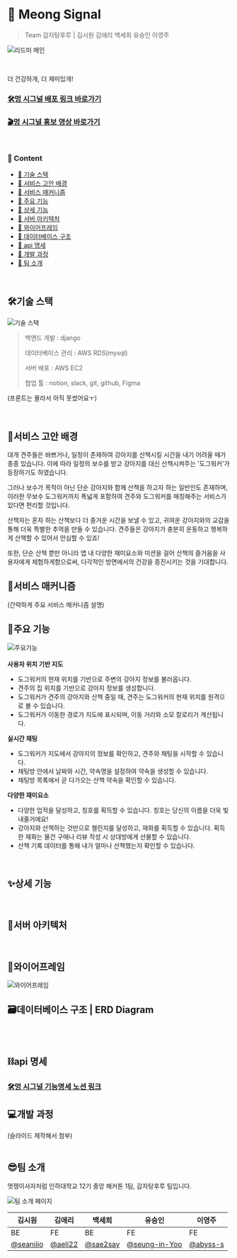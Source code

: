 # 🐶 Meong Signal

> Team 감자탕후루 |
> 김시원 김애리 백세희 유승인 이영주

![리드미 메인](meong_signal/static/readme/2.png)

<br>

더 건강하개, 더 재미있개! 
### [🛠️멍 시그널 배포 링크 바로가기](https://meong-signal.o-r.kr)
### [🎬멍 시그널 홍보 영상 바로가기](https://youtu.be/h0KIWaUEIgQ?si=co_bW1BQYAooSH2E)
<br>

### 📂 Content
- [🔎 기술 스택](#기술-스택)
- [🔎 서비스 고안 배경](#서비스-고안-배경)
- [🔎 서비스 매커니즘](#서비스-매커니즘)
- [🔎 주요 기능](#주요-기능)
- [🔎 상세 기능](#상세-기능)
- [🔎 서버 아키텍처](#서버-아키텍처)
- [🔎 와이어프레임](#와이어프레임)
- [🔎 데이터베이스 구조](#데이터베이스-구조--erd-diagram)
- [🔎 api 명세](#api-명세)
- [🔎 개발 과정](#개발-과정)
- [🔎 팀 소개](#팀-소개)

<br>

## 🛠️기술 스택
![기술 스택](meong_signal/static/readme/3.png)
<br>
> 백엔드 개발 : django
>
> 데이터베이스 관리 : AWS RDS(mysql)
> 
> 서버 배포 : AWS EC2
> 
> 협업 툴 : notion, slack, git, github, Figma

(프론트는 몰라서 아직 못썼어요ㅜ)

<br>

## 🌟서비스 고안 배경

대개 견주들은 바쁘거나, 일정이 존재하여 강아지를 산책시킬 시간을 내기 어려울 때가 종종 있습니다. 
이에 따라 일정의 보수를 받고 강아지를 대신 산책시켜주는 '도그워커'가 등장하기도 하였습니다. 

그러나 보수가 목적이 아닌 단순 강아지와 함께 산책을 하고자 하는 일반인도 존재하며, 이러한 무보수 도그워커까지 폭넓게 포함하여 
견주와 도그워커를 매칭해주는 서비스가 있다면 편리할 것입니다. 

산책자는 혼자 하는 산책보다 더 즐거운 시간을 보낼 수 있고, 귀여운 강아지와의 교감을 통해 더욱 특별한 추억을 만들 수 있습니다. 견주들은 강아지가 충분히 운동하고 행복하게 산책할 수 있어서 안심할 수 있죠! 

또한, 단순 산책 뿐만 아니라 앱 내 다양한 재미요소와 미션을 걸어 산책의 즐거움을 사용자에게 체험하게함으로써, 다각적인 방면에서의 건강을 증진시키는 것을 기대합니다. 
<br>

## 🔗서비스 매커니즘

(간략하게 주요 서비스 매커니즘 설명)
<br>

## 🔔주요 기능
![주요기능](meong_signal/static/readme/6.png)
<br><br>
**사용자 위치 기반 지도**
- 도그워커의 현재 위치를 기반으로 주변의 강아지 정보를 불러옵니다.
- 견주의 집 위치를 기반으로 강아지 정보를 생성합니다.
- 도그워커가 견주의 강아지와 산책 중일 때, 견주는 도그워커의 현재 위치를 원격으로 볼 수 있습니다.
- 도그워커가 이동한 경로가 지도에 표시되며, 이동 거리와 소모 칼로리가 계산됩니다.

**실시간 채팅**
- 도그워커가 지도에서 강아지의 정보를 확인하고, 견주와 채팅을 시작할 수 있습니다.
- 채팅방 안에서 날짜와 시간, 약속명을 설정하여 약속을 생성할 수 있습니다.
- 채팅방 목록에서 곧 다가오는 산책 약속을 확인할 수 있습니다.

 **다양한 재미요소**
 - 다양한 업적을 달성하고, 칭호를 획득할 수 있습니다. 칭호는 당신의 이름을 더욱 빛내줄거에요!
 - 강아지와 산책하는 것만으로 챌린지를 달성하고, 재화를 획득할 수 있습니다. 획득한 재화는 물건 구매나 리뷰 작성 시 상대방에게 선물할 수 있습니다.
 - 산책 기록 데이터를 통해 내가 얼마나 산책했는지 확인할 수 있습니다.
   
<br>

## ✨상세 기능
<br>

## 🧱서버 아키텍처
<br>

## 💎와이어프레임

![와이어프레임](meong_signal/static/readme/4.png)
<br>

## 🗃️데이터베이스 구조 | ERD Diagram
<br><br>

## ⛓️api 명세

### [🛠️멍 시그널 기능명세 노션 링크](https://abyss-2.notion.site/e607658be211483a9aa4f76c5e8223c2?pvs=4)

## 💻개발 과정
(슬라이드 제작해서 첨부)
<br><br>

## 😎팀 소개

멋쟁이사자처럼 인하대학교 12기 중앙 해커톤 1팀, 감자탕후루 팀입니다. 

![팀 소개 페이지](meong_signal/static/readme/7.png)


| 김시원 | 김애리 | 백세희 | 유승인 | 이영주 |
| ------ | ------ |------| ------ | ------ |
| BE | FE | BE | FE | FE |
| [@seaniiio](https://github.com/seaniiio) | [@aeli22](https://github.com/aeli22) | [@sae2say](https://github.com/sae2say) | [@seung-in-Yoo](https://github.com/seung-in-Yoo) | [@abyss-s](https://github.com/abyss-s) |
